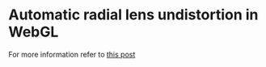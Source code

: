 Automatic radial lens undistortion in WebGL
======

For more information refer to [this post](http://marcodiiga.github.io/automatic-radial-lens-undistortion)
